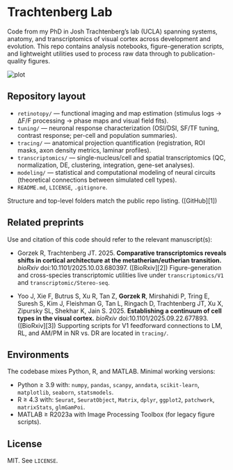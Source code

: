 # Trachtenberg Lab

Code from my PhD in Josh Trachtenberg’s lab (UCLA) spanning systems, anatomy, and transcriptomics of visual cortex across development and evolution. This repo contains analysis notebooks, figure-generation scripts, and lightweight utilities used to process raw data through to publication-quality figures.

![plot]()
## Repository layout

* `retinotopy/` — functional imaging and map estimation (stimulus logs → ΔF/F processing → phase maps and visual field fits).
* `tuning/` — neuronal response characterization (OSI/DSI, SF/TF tuning, contrast response; per-cell and population summaries).
* `tracing/` — anatomical projection quantification (registration, ROI masks, axon density metrics, laminar profiles).
* `transcriptomics/` — single-nucleus/cell and spatial transcriptomics (QC, normalization, DE, clustering, integration, gene-set analyses).
* `modeling/` — statistical and computational modeling of neural circuits (theoretical connections between simulated cell types).
* `README.md`, `LICENSE`, `.gitignore`.

Structure and top-level folders match the public repo listing. ([GitHub][1])

## Related preprints

Use and citation of this code should refer to the relevant manuscript(s):

* Gorzek R, Trachtenberg JT. 2025. **Comparative transcriptomics reveals shifts in cortical architecture at the metatherian/eutherian transition.** *bioRxiv* doi:10.1101/2025.10.03.680397. ([BioRxiv][2])
  Figure-generation and cross-species transcriptomic utilities live under `transcriptomics/V1` and `transcriptomic/Stereo-seq`.

* Yoo J, Xie F, Butrus S, Xu R, Tan Z, **Gorzek R**, Mirshahidi P, Tring E, Suresh S, Kim J, Fleishman G, Tan L, Ringach D, Trachtenberg JT, Xu X, Zipursky SL, Shekhar K, Jain S. 2025. **Establishing a continuum of cell types in the visual cortex.** *bioRxiv* doi:10.1101/2025.09.22.677893. ([BioRxiv][3])
  Supporting scripts for V1 feedforward connections to LM, RL, and AM/PM in NR vs. DR are located in `tracing/`.

## Environments

The codebase mixes Python, R, and MATLAB. Minimal working versions:

* Python ≥ 3.9 with: `numpy`, `pandas`, `scanpy`, `anndata`, `scikit-learn`, `matplotlib`, `seaborn`, `statsmodels`.
* R ≥ 4.3 with: `Seurat`, `SeuratObject`, `Matrix`, `dplyr`, `ggplot2`, `patchwork`, `matrixStats`, `glmGamPoi`.
* MATLAB ≥ R2023a with Image Processing Toolbox (for legacy figure scripts).

## License

MIT. See `LICENSE`.
